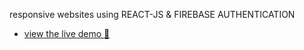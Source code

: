  responsive websites using REACT-JS & FIREBASE AUTHENTICATION

- [view the live demo 🚀](https://genius-car-services-458fd.web.app/)
